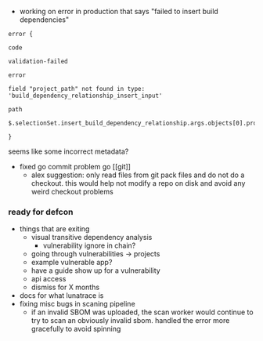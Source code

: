 - working on error in production that says "failed to insert build dependencies"
```
error {

code

validation-failed

error

field "project_path" not found in type: 'build_dependency_relationship_insert_input'

path

$.selectionSet.insert_build_dependency_relationship.args.objects[0].project_path

}
```

seems like some incorrect metadata?
- fixed go commit problem go [[git]]
	- alex suggestion: only read files from git pack files and do not do a checkout. this would help not modify a repo on disk and avoid any weird checkout problems
### ready for defcon
- things that are exiting
	- visual transitive dependency analysis
		- vulnerability ignore in chain?
	- going through vulnerabilities -> projects
	- example vulnerable app?
	- have a guide show up for a vulnerability
	- api access
	- dismiss for X months
- docs for what lunatrace is
- fixing misc bugs in scaning pipeline
	- if an invalid SBOM was uploaded, the scan worker would continue to try to scan an obviously invalid sbom. handled the error more gracefully to avoid spinning